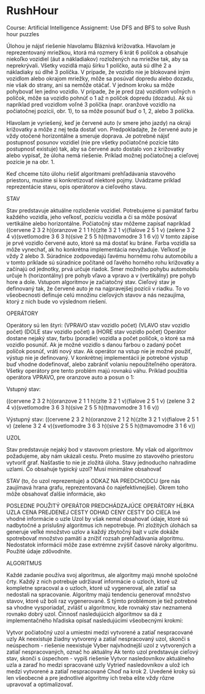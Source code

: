 RushHour
========

Course: Artificial Intelligence
Assignemt: Use DFS and BFS to solve Rush hour puzzles

Úlohou je nájsť riešenie hlavolamu Bláznivá križovatka. Hlavolam je reprezentovaný mriežkou, ktorá má rozmery 6 krát 6 políčok a obsahuje niekoľko vozidiel (áut a nákladiakov) rozložených na mriežke tak, aby sa neprekrývali. Všetky vozidlá majú šírku 1 políčko, autá sú dlhé 2 a nákladiaky sú dlhé 3 políčka. V prípade, že vozidlo nie je blokované iným vozidlom alebo okrajom mriežky, môže sa posúvať dopredu alebo dozadu, nie však do strany, ani sa nemôže otáčať. V jednom kroku sa môže pohybovať len jedno vozidlo. V prípade, že je pred (za) vozidlom voľných n políčok, môže sa vozidlo pohnúť o 1 až n políčok dopredu (dozadu). Ak sú napríklad pred vozidlom voľné 3 políčka (napr. oranžové vozidlo na počiatočnej pozícii, obr. 1), to sa môže posunúť buď o 1, 2, alebo 3 políčka.

Hlavolam je vyriešený, keď je červené auto (v smere jeho jazdy) na okraji križovatky a môže z nej teda dostať von. Predpokladajte, že červené auto je vždy otočené horizontálne a smeruje doprava. Je potrebné nájsť postupnosť posunov vozidiel (nie pre všetky počiatočné pozície táto postupnosť existuje) tak, aby sa červené auto dostalo von z križovatky alebo vypísať, že úloha nemá riešenie. Príklad možnej počiatočnej a cieľovej pozície je na obr. 1.

Keď chceme túto úlohu riešiť algoritmami prehľadávania stavového priestoru, musíme si konkretizovať niektoré pojmy. Uvádzame príklad reprezentácie stavu, opis operátorov a cieľového stavu.

STAV

Stav predstavuje aktuálne rozloženie vozidiel. Potrebujeme si pamätať farbu každého vozidla, jeho veľkosť, pozíciu vozidla a či sa môže posúvať vertikálne alebo horizontálne. Počiatočný stav môžeme zapísať napríklad
((cervene 2 3 2 h)(oranzove 2 1 1 h)(zlte 3 2 1 v)(fialove 2 5 1 v)
(zelene 3 2 4 v)(svetlomodre 3 6 3 h)(sive 2 5 5 h)(tmavomodre 3 1 6 v))
V tomto zápise je prvé vozidlo červené auto, ktoré sa má dostať ku bráne. Farba vozidla sa môže vynechať, ak ho konkrétna implementácia nevyžaduje. Veľkosť je vždy 2 alebo 3. Súradnice zodpovedajú ľavému hornému rohu automobilu a v tomto príklade sú súradnice počítané od ľavého horného rohu križovatky a začínajú od jednotky, prvá určuje riadok. Smer možného pohybu automobilu určuje h (horizontálny) pre pohyb vľavo a vpravo a v (vertikálny) pre pohyb hore a dole.
Vstupom algoritmov je začiatočný stav. Cieľový stav je definovaný tak, že červené auto je na najpravejšej pozícii v riadku. To vo všeobecnosti definuje celú množinu cieľových stavov a nás nezaujíma, ktorý z nich bude vo výslednom riešení.

OPERÁTORY

Operátory sú len štyri:
(VPRAVO stav vozidlo  počet) (VLAVO stav vozidlo počet) (DOLE stav vozidlo počet) a
(HORE stav vozidlo počet)
Operátor dostane nejaký stav, farbu (poradie) vozidla a počet políčok, o ktoré sa má vozidlo posunúť. Ak je možné vozidlo s danou farbou o zadaný počet políčok posnúť, vráti nový stav. Ak operátor na vstup nie je možné použiť, výstup nie je definovaný. V konkrétnej implementácii je potrebné výstup buď vhodne dodefinovať, alebo zabrániť volaniu nepoužiteľného operátora. Všetky operátory pre tento problém majú rovnakú váhu.
Príklad použitia operátora VPRAVO, pre oranzove auto a posun o 1:

Vstupný stav:

((cervene 2 3 2 h)(oranzove 2 1 1 h)(zlte 3 2 1 v)(fialove 2 5 1 v)
(zelene 3 2 4 v)(svetlomodre 3 6 3 h)(sive 2 5 5 h)(tmavomodre 3 1 6 v))

Výstupný stav:
((cervene 2 3 2 h)(oranzove 2 1 2 h)(zlte 3 2 1 v)(fialove 2 5 1 v)
(zelene 3 2 4 v)(svetlomodre 3 6 3 h)(sive 2 5 5 h)(tmavomodre 3 1 6 v))

UZOL

Stav predstavuje nejaký bod v stavovom priestore. My však od algoritmov požadujeme, aby nám ukázali cestu. Preto musíme zo stavového priestoru vytvoriť graf. Našťastie to nie je zložitá úloha. Stavy jednoducho nahradíme uzlami.
Čo obsahuje typický uzol?
Musí minimálne obsahovať

STAV (to, čo uzol reprezentuje) a
ODKAZ NA PREDCHODCU (pre nás zaujímavá hrana grafu, reprezentovaná čo najefektívnejšie).
Okrem toho môže obsahovať ďalšie informácie, ako

POSLEDNE POUŽITÝ OPERÁTOR
PREDCHÁDZAJÚCE OPERÁTORY
HĹBKA UZLA
CENA PREJDENEJ CESTY
ODHAD CENY CESTY DO CIEĽA
Iné vhodné informácie o uzle
Uzol by však nemal obsahovať údaje, ktoré sú nadbytočné a príslušný algoritmus ich nepotrebuje. Pri zložitých úlohách sa generuje veľké množstvo uzlov a každý zbytočný bajt v uzle dokáže spotrebovať množstvo pamäti a znížiť rozsah prehľadávania algoritmu. Nedostatok informácií môže zase extrémne zvýšiť časové nároky algoritmu. Použité údaje zdôvodnite.

ALGORITMUS

Každé zadanie používa svoj algoritmus, ale algoritmy majú mnohé spoločné črty. Každý z nich potrebuje udržiavať informácie o uzloch, ktoré už kompletne spracoval a o uzloch, ktoré už vygeneroval, ale zatiaľ sa nedostali na spracovanie. Algoritmy majú tendenciu generovať množstvo stavov, ktoré už boli raz vygenerované. S týmto problémom je tiež potrebné sa vhodne vysporiadať, zvlášť u algoritmov, kde rovnaký stav neznamená rovnako dobrý uzol.
Činnosť nasledujúcich algoritmov sa dá z implementačného hľadiska opísať nasledujúcimi všeobecnými krokmi:

Vytvor počiatočný uzol a umiestni medzi vytvorené a zatiaľ nespracované uzly
Ak neexistuje žiadny vytvorený a zatiaľ nespracovaný uzol, skonči s neúspechom - riešenie neexistuje
Vyber najvhodnejší uzol z vytvorených a zatiaľ nespracovaných, označ ho aktuálny
Ak tento uzol predstavuje cieľový stav, skonči s úspechom - vypíš riešenie
Vytvor nasledovníkov aktuálneho uzla a zaraď ho medzi spracované uzly
Vytrieď nasledovníkov a ulož ich medzi vytvorené a zatiaľ nespracované
Choď na krok 2.
Uvedené kroky sú len všeobecné a pre jednotlivé algoritmy ich treba ešte vždy rôzne upravovať a optimalizovať.

